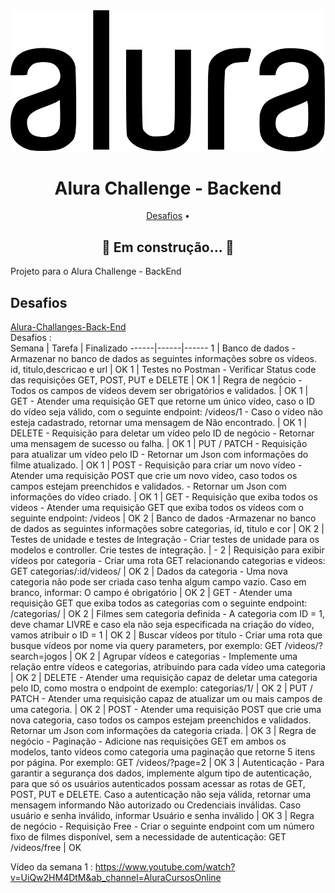 <div align="center">
	<img src="https://github.com/felipefriserio/AluraChallenge2/blob/main/src/main/resources/static/alura_logo.svg" alt="logo">
  	<h1>Alura Challenge - Backend</h1>
</div>
<div>
	<p align="center">
		<a href="#desafios">Desafios</a> •
	</p>
	<h2 align="center">🚧  Em construção...  🚧</h2>
</div>Projeto para o Alura Challenge - BackEnd

<div>
	<h2 id="desafios"> Desafios</h2>
	<p>
        <a href="https://github.com/alura-challenges/challenge-back-end">Alura-Challanges-Back-End</a>
	    <br>
        Desafios :
        <br>
         Semana  | Tarefa | Finalizado
        ------|------|------
        1 | Banco de dados - Armazenar no banco de dados as seguintes informações sobre os vídeos. id, titulo,descricao e url | OK 
        1 | Testes no Postman - Verificar Status code das requisições GET, POST, PUT e DELETE | OK 
        1 | Regra de negócio - Todos os campos de vídeos devem ser obrigatórios e validados. | OK                                            
        1 | GET - Atender uma requisição GET que retorne um único vídeo, caso o ID do vídeo seja válido, com o seguinte endpoint:  /videos/1 - Caso o vídeo não esteja cadastrado, retornar uma mensagem de Não encontrado. | OK
        1 | DELETE - Requisição para deletar um vídeo pelo ID de negócio - Retornar uma mensagem de sucesso ou falha. | OK 
        1 | PUT / PATCH - Requisição para atualizar um vídeo pelo ID - Retornar um Json com informações do filme atualizado. | OK
        1 | POST - Requisição para criar um novo vídeo - Atender uma requisição POST que crie um novo vídeo, caso todos os campos estejam preenchidos e validados. - Retornar um Json com informações do vídeo criado. | OK 
        1 | GET - Requisição que exiba todos os videos - Atender uma requisição GET que exiba todos os vídeos com o seguinte endpoint: /videos  | OK 
        2 | Banco de dados -Armazenar no banco de dados as seguintes informações sobre categorias, id, titulo e cor | OK                                             
        2 | Testes de unidade e testes de Integração - Criar testes de unidade para os modelos e controller. Crie testes de integração. | -                                            
        2 | Requisição para exibir vídeos por categoria - Criar uma rota GET relacionando categorias e videos: GET categorias/:id/videos/ | OK                                             
        2 | Dados da categoria - Uma nova categoria não pode ser criada caso tenha algum campo vazio. Caso em branco, informar: O campo é obrigatório | OK 
        2 | GET - Atender uma requisição GET que exiba todos as categorias com o seguinte endpoint: /categorias/ | OK 
        2 | Filmes sem categoria definida - A categoria com ID = 1, deve chamar LIVRE e caso ela não seja especificada na criação do vídeo, vamos atribuir o ID = 1 | OK                                             
        2 | Buscar vídeos por título - Criar uma rota que busque vídeos por nome via query parameters, por exemplo: GET /videos/?search=jogos | OK                                             
        2 | Agrupar vídeos e categorias - Implemente uma relação entre vídeos e categorias, atribuindo para cada vídeo uma categoria | OK 
        2 | DELETE - Atender uma requisição capaz de deletar uma categoria pelo ID, como mostra o endpoint de exemplo: categorias/1/ | OK 
        2 | PUT / PATCH - Atender uma requisição capaz de atualizar um ou mais campos de uma categoria. | OK 
        2 | POST - Atender uma requisição POST que crie uma nova categoria, caso todos os campos estejam preenchidos e validados. Retornar um Json com informações da categoria criada. | OK
        3 | Regra de negócio - Paginação -  Adicione nas requisições GET em ambos os modelos, tanto vídeos como categoria uma paginação que retorne 5 itens por página. Por exemplo: GET /videos/?page=2  | OK 
        3 | Autenticação - Para garantir a segurança dos dados, implemente algum tipo de autenticação, para que só os usuários autenticados possam acessar as rotas de GET, POST, PUT e DELETE. Caso a autenticação não seja válida, retornar uma mensagem informando Não autorizado ou Credenciais inválidas. Caso usuário e senha inválido, informar Usuário e senha inválido | OK 
        3 | Regra de negócio - Requisição Free - Criar o seguinte endpoint com um número fixo de filmes disponível, sem a necessidade de autenticação: GET /videos/free | OK
    </p>
</div>



Vídeo da semana 1 : 
https://www.youtube.com/watch?v=UiQw2HM4DtM&ab_channel=AluraCursosOnline